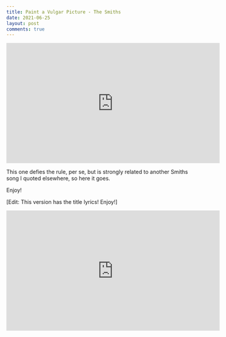 ```yaml
---
title: Paint a Vulgar Picture - The Smiths
date: 2021-06-25
layout: post
comments: true
---
```


<iframe width="560" height="315" src="https://www.youtube.com/embed/5bYXb7iEDJ4" title="YouTube video player" frameborder="0" allow="accelerometer; autoplay; clipboard-write; encrypted-media; gyroscope; picture-in-picture" allowfullscreen></iframe>

This one defies the rule, per se, but is strongly related to another Smiths song I quoted elsewhere, so here it goes.

Enjoy!

[Edit: This version has the title lyrics! Enjoy!]

<iframe width="560" height="315" src="https://www.youtube.com/embed/0l03jmgyrlQ" frameborder="0" allow="accelerometer; autoplay; clipboard-write; encrypted-media; gyroscope; picture-in-picture" allowfullscreen></iframe>
